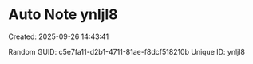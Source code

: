 ﻿# Auto Note ynljl8
Created: 2025-09-26 14:43:41

Random GUID: c5e7fa11-d2b1-4711-81ae-f8dcf518210b
Unique ID: ynljl8

